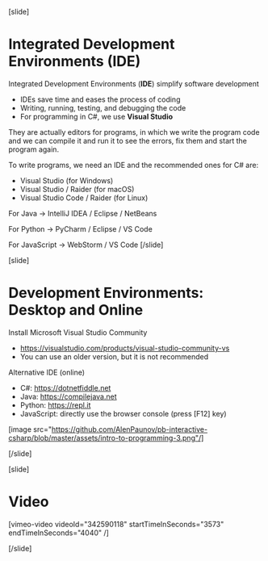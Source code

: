 [slide]
# Integrated Development Environments (IDE)
Integrated Development Environments (**IDE**) simplify software development
 * IDEs save time and eases the process of coding
 * Writing, running, testing, and debugging the code
 * For programming in C#, we use **Visual Studio**

They are actually editors for programs, in which we write the program code 
and we can compile it and run it to see the errors, fix them and start the 
program again.

To write programs, we need an IDE and the recommended ones for C# are:

* Visual Studio (for Windows)
* Visual Studio / Raider (for macOS)
* Visual Studio Code / Raider (for Linux)

For Java -> IntelliJ IDEA / Eclipse / NetBeans

For Python -> PyCharm / Eclipse / VS Code

For JavaScript -> WebStorm / VS Code
[/slide]

[slide]
# Development Environments: Desktop and Online
Install Microsoft Visual Studio Community

* https://visualstudio.com/products/visual-studio-community-vs
* You can use an older version, but it is not recommended

Alternative IDE (online)

* C#: https://dotnetfiddle.net
* Java: https://compilejava.net 
* Python: https://repl.it
* JavaScript: directly use the browser console (press \[F12\] key)

[image src="https://github.com/AlenPaunov/pb-interactive-csharp/blob/master/assets/intro-to-programming-3.png"/]

[/slide]

[slide]
# Video

[vimeo-video videoId="342590118" startTimeInSeconds="3573" endTimeInSeconds="4040" /]

[/slide]